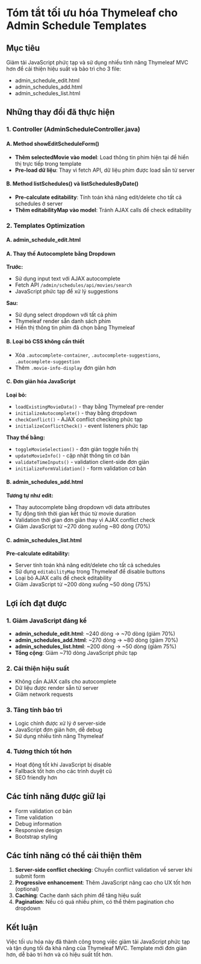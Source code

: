 # Tóm tắt tối ưu hóa Thymeleaf cho Admin Schedule Templates

## Mục tiêu

Giảm tải JavaScript phức tạp và sử dụng nhiều tính năng Thymeleaf MVC hơn để cải thiện hiệu suất và bảo trì cho 3 file:

- admin_schedule_edit.html
- admin_schedules_add.html
- admin_schedules_list.html

## Những thay đổi đã thực hiện

### 1. Controller (AdminScheduleController.java)

#### A. Method showEditScheduleForm()

- **Thêm selectedMovie vào model**: Load thông tin phim hiện tại để hiển thị trực tiếp trong template
- **Pre-load dữ liệu**: Thay vì fetch API, dữ liệu phim được load sẵn từ server

#### B. Method listSchedules() và listSchedulesByDate()

- **Pre-calculate editability**: Tính toán khả năng edit/delete cho tất cả schedules ở server
- **Thêm editabilityMap vào model**: Tránh AJAX calls để check editability

### 2. Templates Optimization

#### A. admin_schedule_edit.html

#### A. Thay thế Autocomplete bằng Dropdown

**Trước:**

- Sử dụng input text với AJAX autocomplete
- Fetch API `/admin/schedules/api/movies/search`
- JavaScript phức tạp để xử lý suggestions

**Sau:**

- Sử dụng select dropdown với tất cả phim
- Thymeleaf render sẵn danh sách phim
- Hiển thị thông tin phim đã chọn bằng Thymeleaf

#### B. Loại bỏ CSS không cần thiết

- Xóa `.autocomplete-container`, `.autocomplete-suggestions`, `.autocomplete-suggestion`
- Thêm `.movie-info-display` đơn giản hơn

#### C. Đơn giản hóa JavaScript

**Loại bỏ:**

- `loadExistingMovieData()` - thay bằng Thymeleaf pre-render
- `initializeAutocomplete()` - thay bằng dropdown
- `checkConflict()` - AJAX conflict checking phức tạp
- `initializeConflictCheck()` - event listeners phức tạp

**Thay thế bằng:**

- `toggleMovieSelection()` - đơn giản toggle hiển thị
- `updateMovieInfo()` - cập nhật thông tin cơ bản
- `validateTimeInputs()` - validation client-side đơn giản
- `initializeFormValidation()` - form validation cơ bản

#### B. admin_schedules_add.html

**Tương tự như edit:**

- Thay autocomplete bằng dropdown với data attributes
- Tự động tính thời gian kết thúc từ movie duration
- Validation thời gian đơn giản thay vì AJAX conflict check
- Giảm JavaScript từ ~270 dòng xuống ~80 dòng (70%)

#### C. admin_schedules_list.html

**Pre-calculate editability:**

- Server tính toán khả năng edit/delete cho tất cả schedules
- Sử dụng `editabilityMap` trong Thymeleaf để disable buttons
- Loại bỏ AJAX calls để check editability
- Giảm JavaScript từ ~200 dòng xuống ~50 dòng (75%)

## Lợi ích đạt được

### 1. Giảm JavaScript đáng kể

- **admin_schedule_edit.html**: ~240 dòng → ~70 dòng (giảm 70%)
- **admin_schedules_add.html**: ~270 dòng → ~80 dòng (giảm 70%)
- **admin_schedules_list.html**: ~200 dòng → ~50 dòng (giảm 75%)
- **Tổng cộng**: Giảm ~710 dòng JavaScript phức tạp

### 2. Cải thiện hiệu suất

- Không cần AJAX calls cho autocomplete
- Dữ liệu được render sẵn từ server
- Giảm network requests

### 3. Tăng tính bảo trì

- Logic chính được xử lý ở server-side
- JavaScript đơn giản hơn, dễ debug
- Sử dụng nhiều tính năng Thymeleaf

### 4. Tương thích tốt hơn

- Hoạt động tốt khi JavaScript bị disable
- Fallback tốt hơn cho các trình duyệt cũ
- SEO friendly hơn

## Các tính năng được giữ lại

- Form validation cơ bản
- Time validation
- Debug information
- Responsive design
- Bootstrap styling

## Các tính năng có thể cải thiện thêm

1. **Server-side conflict checking**: Chuyển conflict validation về server khi submit form
2. **Progressive enhancement**: Thêm JavaScript nâng cao cho UX tốt hơn (optional)
3. **Caching**: Cache danh sách phim để tăng hiệu suất
4. **Pagination**: Nếu có quá nhiều phim, có thể thêm pagination cho dropdown

## Kết luận

Việc tối ưu hóa này đã thành công trong việc giảm tải JavaScript phức tạp và tận dụng tối đa khả năng của Thymeleaf MVC. Template mới đơn giản hơn, dễ bảo trì hơn và có hiệu suất tốt hơn.
